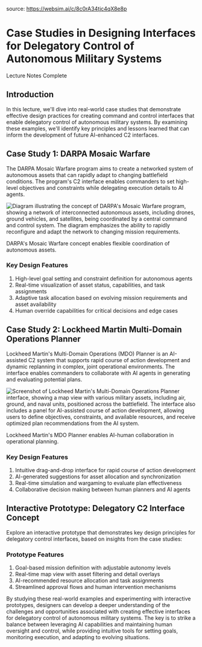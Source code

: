 
source:  https://websim.ai/c/8c0rA34tjc4qX8e8p

# Case Studies in Designing Interfaces for Delegatory Control of Autonomous Military Systems

Lecture Notes Complete

## Introduction

In this lecture, we'll dive into real-world case studies that demonstrate effective design practices for creating command and control interfaces that enable delegatory control of autonomous military systems. By examining these examples, we'll identify key principles and lessons learned that can inform the development of future AI-enhanced C2 interfaces.

## Case Study 1: DARPA Mosaic Warfare

The DARPA Mosaic Warfare program aims to create a networked system of autonomous assets that can rapidly adapt to changing battlefield conditions. The program's C2 interface enables commanders to set high-level objectives and constraints while delegating execution details to AI agents.

![Diagram illustrating the concept of DARPA's Mosaic Warfare program, showing a network of interconnected autonomous assets, including drones, ground vehicles, and satellites, being coordinated by a central command and control system. The diagram emphasizes the ability to rapidly reconfigure and adapt the network to changing mission requirements.](https://i0.wp.com/www.thedrive.com/content-b/message-editor%2F1595420561183-mosaic.jpg?resize=1536%2C882&ssl=1)

DARPA's Mosaic Warfare concept enables flexible coordination of autonomous assets.

### Key Design Features

1. High-level goal setting and constraint definition for autonomous agents
2. Real-time visualization of asset status, capabilities, and task assignments
3. Adaptive task allocation based on evolving mission requirements and asset availability
4. Human override capabilities for critical decisions and edge cases

## Case Study 2: Lockheed Martin Multi-Domain Operations Planner

Lockheed Martin's Multi-Domain Operations (MDO) Planner is an AI-assisted C2 system that supports rapid course of action development and dynamic replanning in complex, joint operational environments. The interface enables commanders to collaborate with AI agents in generating and evaluating potential plans.

![Screenshot of Lockheed Martin's Multi-Domain Operations Planner interface, showing a map view with various military assets, including air, ground, and naval units, positioned across the battlefield. The interface also includes a panel for AI-assisted course of action development, allowing users to define objectives, constraints, and available resources, and receive optimized plan recommendations from the AI system.](https://www.lockheedmartin.com/content/dam/lockheed-martin/rms/photo/army-programs/multi-domain-operations-planner/mdo-ai-planning-tool-2-720.jpg.pc-adaptive.1920.medium.jpg)

Lockheed Martin's MDO Planner enables AI-human collaboration in operational planning.

### Key Design Features

1. Intuitive drag-and-drop interface for rapid course of action development
2. AI-generated suggestions for asset allocation and synchronization
3. Real-time simulation and wargaming to evaluate plan effectiveness
4. Collaborative decision making between human planners and AI agents

## Interactive Prototype: Delegatory C2 Interface Concept

Explore an interactive prototype that demonstrates key design principles for delegatory control interfaces, based on insights from the case studies:

### Prototype Features

1. Goal-based mission definition with adjustable autonomy levels
2. Real-time map view with asset filtering and detail overlays
3. AI-recommended resource allocation and task assignments
4. Streamlined approval flows and human intervention mechanisms

By studying these real-world examples and experimenting with interactive prototypes, designers can develop a deeper understanding of the challenges and opportunities associated with creating effective interfaces for delegatory control of autonomous military systems. The key is to strike a balance between leveraging AI capabilities and maintaining human oversight and control, while providing intuitive tools for setting goals, monitoring execution, and adapting to evolving situations.